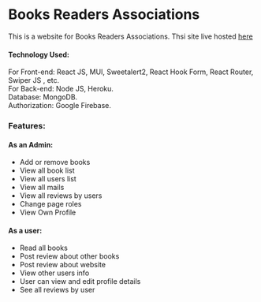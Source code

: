 <h1>Books Readers Associations</h1>

This is a website for Books Readers Associations. Thsi site live hosted <a href='http://books-readers-acc.netlify.app/'>here</a>

<h4>Technology Used:</h4>
For Front-end: React JS, MUI, Sweetalert2, React Hook Form, React Router, Swiper JS , etc. <br/>
For Back-end: Node JS, Heroku.<br/>
Database: MongoDB.<br/>
Authorization: Google Firebase.<br/>

<h3>Features:</h3>

<h4>As an Admin:</h4>
<ul>
    <li>Add or remove books</li>
    <li>View all book list</li>
    <li>View all users list</li>
    <li>View all mails</li>
    <li>View all reviews by users</li>
    <li>Change page roles</li>
    <li>View Own Profile</li>
</ul/>

<h4>As a user:</h4>
<ul>
    <li>Read all books</li>
    <li>Post review about other books</li>
    <li>Post review about website</li>
    <li>View other users info</li>    
    <li>User can view and edit profile details</li>
    <li>See all reviews by user</li>
<ul/>
